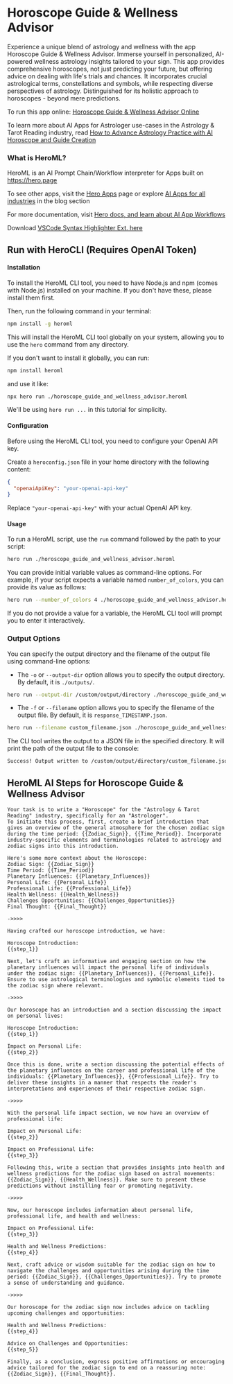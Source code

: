 # Horoscope Guide & Wellness Advisor

Experience a unique blend of astrology and wellness with the app Horoscope Guide & Wellness Advisor. Immerse yourself in personalized, AI-powered wellness astrology insights tailored to your sign. This app provides comprehensive horoscopes, not just predicting your future, but offering advice on dealing with life's trials and chances. It incorporates crucial astrological terms, constellations and symbols, while respecting diverse perspectives of astrology. Distinguished for its holistic approach to horoscopes - beyond mere predictions.

To run this app online: [Horoscope Guide & Wellness Advisor Online](https://hero.page/app/horoscope-guide-and-wellness-advisor-personalized-wellness-astrology-insights/YoVVsSLW1Kc52mbHljHG)

To learn more about AI Apps for Astrologer use-cases in the Astrology & Tarot Reading industry, read [How to Advance Astrology Practice with AI Horoscope and Guide Creation](https://hero.page/blog/ai/astrology-and-tarot-reading/how-to-advance-astrology-practice-with-ai-horoscope-and-guide-creation/170742)

### What is HeroML?
HeroML is an AI Prompt Chain/Workflow interpreter for Apps built on https://hero.page 

To see other apps, visit the [Hero Apps](https://hero.page/apps) page or explore [AI Apps for all industries](https://hero.page/blog) in the blog section

For more documentation, visit [Hero docs, and learn about AI App Workflows](https://hero.page/tutorials/introduction-to-heroml)

Download [VSCode Syntax Highlighter Ext. here](https://marketplace.visualstudio.com/items?itemName=hero-page.heroml)

## Run with HeroCLI (Requires OpenAI Token)

#### Installation

To install the HeroML CLI tool, you need to have Node.js and npm (comes with Node.js) installed on your machine. If you don't have these, please install them first. 

Then, run the following command in your terminal:

```bash
npm install -g heroml
```

This will install the HeroML CLI tool globally on your system, allowing you to use the `hero` command from any directory.

If you don't want to install it globally, you can run:

```bash
npm install heroml
```

and use it like:

```bash
npx hero run ./horoscope_guide_and_wellness_advisor.heroml
```

We'll be using `hero run ...` in this tutorial for simplicity.

#### Configuration

Before using the HeroML CLI tool, you need to configure your OpenAI API key. 

Create a `heroconfig.json` file in your home directory with the following content:

```json
{
  "openaiApiKey": "your-openai-api-key"
}
```

Replace `"your-openai-api-key"` with your actual OpenAI API key.

#### Usage

To run a HeroML script, use the `run` command followed by the path to your script:

```bash
hero run ./horoscope_guide_and_wellness_advisor.heroml
```

You can provide initial variable values as command-line options. For example, if your script expects a variable named `number_of_colors`, you can provide its value as follows:

```bash
hero run --number_of_colors 4 ./horoscope_guide_and_wellness_advisor.heroml
```

If you do not provide a value for a variable, the HeroML CLI tool will prompt you to enter it interactively.

### Output Options

You can specify the output directory and the filename of the output file using command-line options:

- The `-o` or `--output-dir` option allows you to specify the output directory. By default, it is `./outputs/`.

```bash
hero run --output-dir /custom/output/directory ./horoscope_guide_and_wellness_advisor.heroml
```

- The `-f` or `--filename` option allows you to specify the filename of the output file. By default, it is `response_TIMESTAMP.json`.

```bash
hero run --filename custom_filename.json ./horoscope_guide_and_wellness_advisor.heroml
```

The CLI tool writes the output to a JSON file in the specified directory. It will print the path of the output file to the console:

```bash
Success! Output written to /custom/output/directory/custom_filename.json
```


## HeroML AI Steps for Horoscope Guide & Wellness Advisor
```
Your task is to write a "Horoscope" for the "Astrology & Tarot Reading" industry, specifically for an "Astrologer". 
To initiate this process, first, create a brief introduction that gives an overview of the general atmosphere for the chosen zodiac sign during the time period: {{Zodiac_Sign}}, {{Time_Period}}. Incorporate industry-specific elements and terminologies related to astrology and zodiac signs into this introduction.

Here's some more context about the Horoscope:
Zodiac Sign: {{Zodiac_Sign}}
Time Period: {{Time_Period}}
Planetary Influences: {{Planetary_Influences}}
Personal Life: {{Personal_Life}}
Professional Life: {{Professional_Life}}
Health Wellness: {{Health_Wellness}}
Challenges Opportunities: {{Challenges_Opportunities}}
Final Thought: {{Final_Thought}}

->>>>

Having crafted our horoscope introduction, we have:

Horoscope Introduction:
{{step_1}}

Next, let's craft an informative and engaging section on how the planetary influences will impact the personal life of individuals under the zodiac sign: {{Planetary_Influences}}, {{Personal_Life}}. Ensure to use astrological terminologies and symbolic elements tied to the zodiac sign where relevant.

->>>>

Our horoscope has an introduction and a section discussing the impact on personal lives:

Horoscope Introduction:
{{step_1}}

Impact on Personal Life:
{{step_2}}

Once this is done, write a section discussing the potential effects of the planetary influences on the career and professional life of the individuals: {{Planetary_Influences}}, {{Professional_Life}}. Try to deliver these insights in a manner that respects the reader's interpretations and experiences of their respective zodiac sign.

->>>>

With the personal life impact section, we now have an overview of professional life:

Impact on Personal Life:
{{step_2}}

Impact on Professional Life:
{{step_3}}

Following this, write a section that provides insights into health and wellness predictions for the zodiac sign based on astral movements: {{Zodiac_Sign}}, {{Health_Wellness}}. Make sure to present these predictions without instilling fear or promoting negativity.

->>>>

Now, our horoscope includes information about personal life, professional life, and health and wellness:

Impact on Professional Life:
{{step_3}}

Health and Wellness Predictions:
{{step_4}}

Next, craft advice or wisdom suitable for the zodiac sign on how to navigate the challenges and opportunities arising during the time period: {{Zodiac_Sign}}, {{Challenges_Opportunities}}. Try to promote a sense of understanding and guidance.

->>>>

Our horoscope for the zodiac sign now includes advice on tackling upcoming challenges and opportunities:

Health and Wellness Predictions:
{{step_4}}

Advice on Challenges and Opportunities:
{{step_5}}

Finally, as a conclusion, express positive affirmations or encouraging advice tailored for the zodiac sign to end on a reassuring note: {{Zodiac_Sign}}, {{Final_Thought}}.


```

